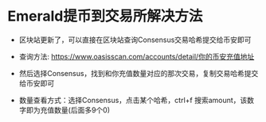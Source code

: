 # Emerald提币到交易所解决方法

- 区块站更新了，可以直接在区块站查询Consensus交易哈希提交给币安即可


- 查询方法:
  https://www.oasisscan.com/accounts/detail/你的币安充值地址

- 然后选择Consensus，找到和你充值数量对应的那次交易，复制交易哈希提交给币安即可


- 数量查看方式：选择Consensus，点击某个哈希，ctrl+f 搜索amount，该数字即为充值数量(后面多9个0)

